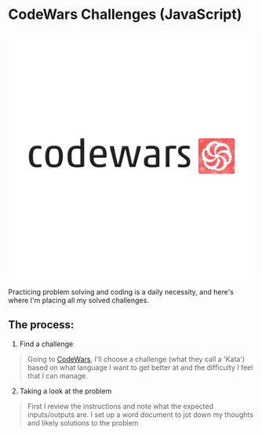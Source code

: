 # CodeWars Challenges (JavaScript)

![GitHub Logo](/images/codewars.jpg)

Practicing problem solving and coding is a daily necessity, and here's where I'm placing all my solved challenges.

## The process:

1. Find a challenge

> Going to [CodeWars](www.codewars.com), I'll choose a challenge (what they call a 'Kata') based on what language I want to get better at and the difficulty I feel that I can manage.

2. Taking a look at the problem

> First I review the instructions and note what the expected inputs/outputs are. I set up a word document to jot down my thoughts and likely solutions to the problem
